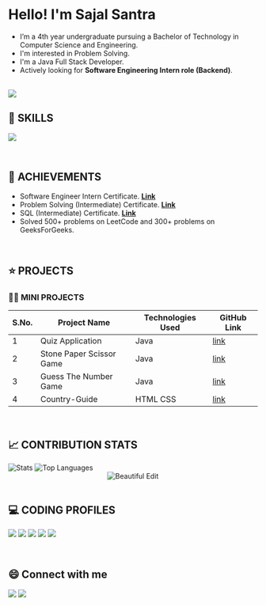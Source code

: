 <!--------------------------------------------------------------------------ABOUT-------------------------------------------------------------------------------->
<h1 align="left">Hello! I'm Sajal Santra </h1> 

- I’m  a 4th year undergraduate pursuing a Bachelor of Technology in Computer Science and Engineering.
- I'm interested in Problem Solving.
- I'm a Java Full Stack Developer.
- Actively looking for **Software Engineering Intern role (Backend)**.

 <br>
 <img src="https://komarev.com/ghpvc/?username=sajalsantra&color=blue" />


 <br>

 <!------------------------------------------------------------------------SKILLS-------------------------------------------------------------------------------->
## 🥇 SKILLS
<img src="https://img.shields.io/badge/Java-Expert-D00000.svg?style=plastic&logo=java&logoColor=white"></img>


<br>

<!------------------------------------------------------------------------EXPERIENCE-------------------------------------------------------------------------------->


 
 <!------------------------------------------------------------------------ACHIEVEMENTS----------------------------------------------------------------------------->
 
## 🥇 ACHIEVEMENTS

- Software Engineer Intern Certificate. [**Link**](https://www.hackerrank.com/certificates/972fe92317d5)
- Problem Solving (Intermediate) Certificate. [**Link**](https://www.hackerrank.com/certificates/301b8e8e5f54)
- SQL (Intermediate) Certificate. [**Link**](https://www.hackerrank.com/certificates/e37f1bfc6bf9)
- Solved 500+ problems on LeetCode and 300+ problems on GeeksForGeeks.

 <br> 
 
 <!-------------------------------------------------------------------------PROJECTS-------------------------------------------------------------------------------->
 
## ⭐ PROJECTS

<!-- ### 👩‍💻 MAJOR PROJECTS -->


### 👩‍💻 MINI PROJECTS

|S.No.|Project Name|Technologies Used | GitHub Link |
|--------|----|----|----|
| 1| Quiz Application | Java | [link](https://github.com/sajalsantra/Quiz-Application)|
| 2| Stone Paper Scissor Game | Java | [link](https://github.com/sajalsantra/Stone-Paper-Scissor-Game)|
| 3| Guess The Number Game | Java | [link](https://github.com/sajalsantra/Guess-The-Number-Game)|
| 4| Country-Guide | HTML CSS | [link](https://github.com/sajalsantra/Country-Guide)|
 <br>
 
 <!----------------------------------------------------OPEN SOURCE CONTRIBUTIONS------------------------------------------------------------------------------->
 
<!-- ## 👩‍💻 OPEN SOURCE CONTRIBUTIONS -->


<!--------------------------------------------------------------CONTRIBUTION STATS ------------------------------------------------------------------------------>


## 📈 CONTRIBUTION STATS 


 <img alt="Stats" src="https://github-readme-stats.vercel.app/api?username=sajalsantra&show_icons=true&count_private=true&theme=react&hide_border=true&bg_color=0D1117" />
 <img alt="Top Languages" src="https://github-readme-stats.vercel.app/api/top-langs/?username=sajalsantra&langs_count=8&count_private=true&layout=compact&theme=react&hide_border=true&bg_color=0D1117" />
 <div align="center">
<img src="https://github-readme-streak-stats.herokuapp.com/?user=sajalsantra&theme=black-ice&hide_border=true&stroke=0000&background=060A0CD0" alt="Beautiful Edit"/>
</div>

 <br>


<!--------------------------------------------------------------------CODING PROFILES---------------------------------------------------------------------------->


## 💻 CODING PROFILES

<a href="https://leetcode.com/SajalSantra/"><img src="https://img.shields.io/badge/leetcode-D14836.svg?style=for-the-badge&logo=leetcode&logoColor=white"></img></a>
<a href="https://auth.geeksforgeeks.org/user/sajalsantra/"><img src="https://img.shields.io/badge/geeksforgeeks-0F9D58.svg?style=for-the-badge&logo=geeksforgeeks&logoColor=white"></img></a>
<a href="https://www.codechef.com/users/sajal114"><img src="https://img.shields.io/badge/codechef-5B4638.svg?style=for-the-badge&logo=codechef&logoColor=white"></img></a>
<a href="https://www.hackerrank.com/sajalsantra"><img src="https://img.shields.io/badge/hackerrank-2EC866.svg?style=for-the-badge&logo=hackerrank&logoColor=white"></img></a>
<a href="https://www.codingninjas.com/studio/profile/SajalSantra"><img src="https://img.shields.io/badge/codingninjas-4E92B5.svg?style=for-the-badge&logo=codingninjas&logoColor=white"></img></a>

<br>

<!--------------------------------------------------------------------------Social Handles----------------------------------------------------------------------->

## 😄 Connect with me 

<a href="https://www.linkedin.com/in/sajalsantra/"><img src="https://img.shields.io/badge/LinkedIn-0077B5?style=for-the-badge&logo=linkedin&logoColor=white"></img></a>  <a href="mailto:mr.sajal2552@gmail.com"><img src="https://img.shields.io/badge/GMAIL-D14836?style=for-the-badge&logo=gmail&logoColor=white"></img></a>
